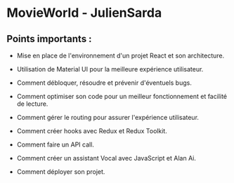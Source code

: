 # MovieWorld - JulienSarda

## Points importants :

- Mise en place de l'environnement d'un projet React et son architecture.

- Utilisation de Material UI pour la meilleure expérience utilisateur.

- Comment débloquer, résoudre et prévenir d'éventuels bugs.

- Comment optimiser son code pour un meilleur fonctionnement et facilité de lecture.

- Comment gérer le routing pour assurer l'expérience utilisateur.

- Comment créer hooks avec Redux et Redux Toolkit.

- Comment faire un API call.

- Comment créer un assistant Vocal avec JavaScript et Alan Ai.

- Comment déployer son projet.
